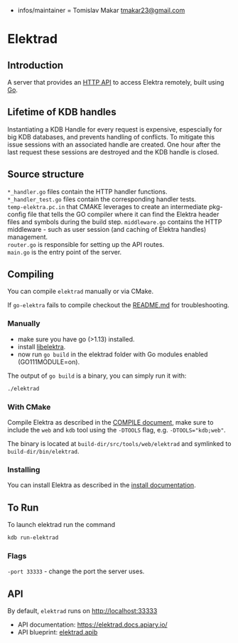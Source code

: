 - infos/maintainer = Tomislav Makar <tmakar23@gmail.com>

# Elektrad

## Introduction

A server that provides an [HTTP API](http://docs.elektrad.apiary.io) to access
Elektra remotely, built using [Go](https://golang.org).

## Lifetime of KDB handles

Instantiating a KDB Handle for every request is expensive, espescially for big KDB databases, and prevents handling of conflicts. To mitigate this issue sessions with an associated handle are created. One hour after the last request these sessions are destroyed and the KDB handle is closed.

## Source structure

`*_handler.go` files contain the HTTP handler functions.  
`*_handler_test.go` files contain the corresponding handler tests.  
`temp-elektra.pc.in` that CMAKE leverages to create an intermediate pkg-config file that tells the GO compiler where it can find the Elektra header files and symbols during the build step.
`middleware.go` contains the HTTP middleware - such as user session (and caching of Elektra handles) management.  
`router.go` is responsible for setting up the API routes.  
`main.go` is the entry point of the server.

## Compiling

You can compile `elektrad` manually or via CMake.

If `go-elektra` fails to compile checkout the [README.md](../../bindings/go-elektra/README.md) for troubleshooting.

### Manually

- make sure you have go (>1.13) installed.
- install [libelektra](https://libelektra.org/).
- now run `go build` in the elektrad folder with Go modules enabled (GO111MODULE=on).

The output of `go build` is a binary, you can simply run it with:

```sh
./elektrad
```

### With CMake

Compile Elektra as described in the [COMPILE document](/doc/COMPILE.md), make sure to include the `web` and `kdb` tool using the `-DTOOLS` flag, e.g. `-DTOOLS="kdb;web"`.

The binary is located at `build-dir/src/tools/web/elektrad` and symlinked to `build-dir/bin/elektrad`.

### Installing

You can install Elektra as described in the [install documentation](/doc/INSTALL.md).

## To Run

To launch elektrad run the command

```sh
kdb run-elektrad
```

### Flags

`-port 33333` - change the port the server uses.

## API

By default, `elektrad` runs on [http://localhost:33333](http://localhost:33333)

- API documentation: https://elektrad.docs.apiary.io/
- API blueprint: [elektrad.apib](https://master.libelektra.org/doc/api_blueprints/elektrad.apib)
